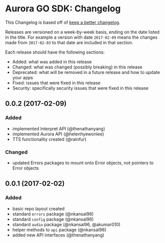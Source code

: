 # Aurora GO SDK: Changelog

This Changelog is based off of [keep a better changelog](https://github.com/olivierlacan/keep-a-changelog/blob/master/CHANGELOG.md).

Releases are versioned on a week-by-week basis, ending on the date listed in the title. For example a version with date `2017-02-09` means the changes made from `2017-02-03` to that date are included in that section.

Each release should have the following sections:
- Added: what was added in this release
- Changed: what was changed (possibly breaking) in this release
- Deprecated: what will be removed in a future release and how to update your apps
- Fixed: issues that were fixed in this release
- Security: specifically security issues that were fixed in this release

## 0.0.2 (2017-02-09)
### Added
- implemented Interpret API (@thenathanyang)
- implemented Aurora API (@helenhyewonlee)
- TTS functionality created (@rainfur) 

### Changed 
- updated Errors packages to mount onto Error objects, not pointers to Error objects


## 0.0.1 (2017-02-02)
### Added
- basic repo layout created
- standard `errors` package (@nkansal96)
- standard `config` package (@nkansal96)
- standard `audio` package (@nkansal96, @akumar010)
- helper methods to `api` package (@nkansal96)
- added new API interfaces (@thenathanyang)
